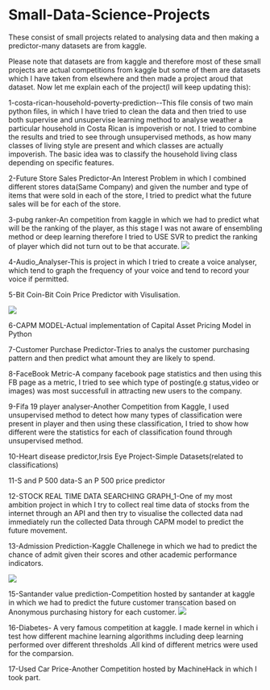 # Small-Data-Science-Projects
These consist of small projects related to analysing data and then making a predictor-many datasets are from kaggle.

Please note that datasets are from kaggle and therefore most of these small projects are actual competitions from kaggle but some of them are datasets which I have taken from elsewhere and then made a project aroud that dataset. Now let me explain each of the project(I will keep updating this):

1-costa-rican-household-poverty-prediction--This file consis of two main python files, in which I have tried to clean the data and then tried to use both supervise and unsupervise learning method to analyse weather a particular household in Costa Rican is impoverish or not. I tried to combine the results and tried to see through unsupervised methods, as how many classes of living style are present and which classes are actually impoverish. The basic idea was to classify the household living class depending on specific features.


2-Future Store Sales Predictor-An Interest Problem in which I combined different stores data(Same Company) and given the number and type of items that were sold in each of the store, I tried to predict what the future sales will be for each of the store.

3-pubg ranker-An competition from kaggle in which we had to predict what will be the ranking of the player, as this stage I was not aware of ensembling method or deep learning therefore  I tried to USE SVR to predict the ranking of player which did not turn out to be that accurate.
<img src="https://storage.googleapis.com/kaggle-media/competitions/PUBG/PUBG%20Inlay.jpg">

4-Audio_Analyser-This is project in which I tried to create a voice analyser, which tend to graph the frequency of your voice and tend to record your voice if permitted.

5-Bit Coin-Bit Coin Price Predictor with Visulisation.

<img src="https://www.cryptolinenews.com/wp-content/uploads/2019/05/bit-buy.jpg">

6-CAPM MODEL-Actual implementation of Capital Asset Pricing Model in Python

7-Customer Purchase Predictor-Tries to analys the customer purchasing pattern and then predict what amount they are likely to spend.

8-FaceBook Metric-A company facebook page statistics and then using this FB page as a metric, I tried to see which type of posting(e.g status,video or images) was most successfull in attracting new users to the company.

9-Fifa 19 player analyser-Another Competition from Kaggle, I used unsupervised method to detect how many types of classification were present in player and then using these classification, I tried to show how different were the statistics for each of classification found through unsupervised method.

10-Heart disease predictor,Irsis Eye Project-Simple Datasets(related to classifications)

11-S and P 500 data-S an P 500 price predictor




12-STOCK REAL TIME DATA SEARCHING GRAPH_1-One of my most ambition project in which I try to collect real time data of stocks from the internet through an API and then try to visualise the collected data nad immediately run the collected Data through CAPM model to predict the future movement.

13-Admission Prediction-Kaggle Challenege in which we had to predict the chance of admit given their scores and other academic performance indicators.

<img src="https://avatars0.githubusercontent.com/u/1336944?s=200&v=4">

15-Santander value prediction-Competition hosted by santander at kaggle in which we had to predict the future customer transcation based on Anonymous purchasing history for each customer.
<img src="https://avatars0.githubusercontent.com/u/1336944?s=200&v=4">

16-Diabetes- A very famous competition at kaggle. I made kernel in which i test how different machine learning algorithms including deep learning performed over different thresholds .All kind of different metrics were used for the comparsion.

17-Used Car Price-Another Competition hosted by MachineHack in which I took part.


